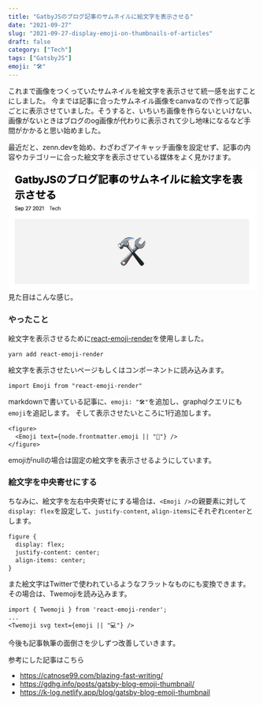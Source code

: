 ```yaml
---
title: "GatbyJSのブログ記事のサムネイルに絵文字を表示させる"
date: "2021-09-27"
slug: "2021-09-27-display-emoji-on-thumbnails-of-articles"
draft: false
category: ["Tech"]
tags: ["GatsbyJS"]
emoji: "🛠"
---
```


これまで画像をつくっていたサムネイルを絵文字を表示させて統一感を出すことにしました。
今までは記事に合ったサムネイル画像をcanvaなので作って記事ごとに表示させていました。そうすると、いちいち画像を作らないといけない、画像がないときはブログのog画像が代わりに表示されて少し地味になるなど手間がかかると思い始めました。

最近だと、zenn.devを始め、わざわざアイキャッチ画像を設定せず、記事の内容やカテゴリーに合った絵文字を表示させている媒体をよく見かけます。

![thumbnail](./image1.png)  
見た目はこんな感じ。

### やったこと
絵文字を表示させるために[react-emoji-render](https://github.com/tommoor/react-emoji-render)を使用しました。

```
yarn add react-emoji-render
```

絵文字を表示させたいページもしくはコンポーネントに読み込みます。
```
import Emoji from "react-emoji-render"
```

markdownで書いている記事に、`emoji: "🛠"`を追加し、graphqlクエリにも`emoji`を追記します。
そして表示させたいところに1行追加します。
```
<figure>
  <Emoji text={node.frontmatter.emoji || "📝"} />
</figure>
```
emojiがnullの場合は固定の絵文字を表示させるようにしています。

### 絵文字を中央寄せにする

ちなみに、絵文字を左右中央寄せにする場合は、`<Emoji />`の親要素に対して`display: flex`を設定して、`justify-content`, `align-items`にそれぞれ`center`とします。
```
figure {
  display: flex;
  justify-content: center;
  align-items: center;
}
```

また絵文字はTwitterで使われているようなフラットなものにも変換できます。
その場合は、Twemojiを読み込みます。
```
import { Twemoji } from 'react-emoji-render';
...
<Twemoji svg text={emoji || "💻"} />
```

今後も記事執筆の面倒さを少しずつ改善していきます。

参考にした記事はこちら
- https://catnose99.com/blazing-fast-writing/
- https://gdhg.info/posts/gatsby-blog-emoji-thumbnail/
- https://k-log.netlify.app/blog/gatsby-blog-emoji-thumbnail

